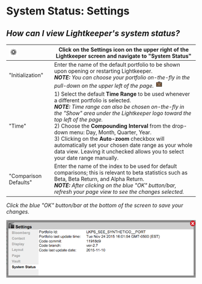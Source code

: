 # System Status: Settings

## _How can I view Lightkeeper's system status?_


| ![](icon_settings.png)|Click on the **Settings** icon on the upper right of the Lightkeeper screen and navigate to "System Status"  |
|:----|----|
|"Initialization"|Enter the name of the default portfolio to be shown upon opening or restarting Lightkeeper.<BR>_**NOTE:** You can choose your portfolio on-the-fly in the pull-down on the upper left of the page._ ![](icon_portfolio.png)|
|"Time"|1) Select the default **Time Range** to be used whenever a different portfolio is selected.<BR>_**NOTE:** Time range can also be chosen on-the-fly in the "Show" area under the Lightkeeper logo toward the top left of the page._<BR>2) Choose the **Compounding Interval** from the drop-down menu: Day, Month, Quarter, Year.<BR> 3) Clicking on the **Auto-zoom** checkbox will automatically set your chosen date range as your whole data view.  Leaving it unchecked allows you to select your date range manually.|
|"Comparison Defaults" |Enter the name of the index to be used for default comparisons; this is relevant to beta statistics such as Beta, Beta Return, and Alpha Return.<BR> _**NOTE:** After clicking on the blue "OK" button/bar, refresh your page view to see the changes selected._|

_Click the blue "OK" button/bar at the bottom of the screen to save your changes._

![](settings_status.png)